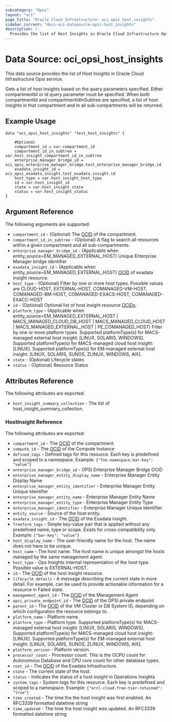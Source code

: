 ```yaml
---
subcategory: "Opsi"
layout: "oci"
page_title: "Oracle Cloud Infrastructure: oci_opsi_host_insights"
sidebar_current: "docs-oci-datasource-opsi-host_insights"
description: |-
  Provides the list of Host Insights in Oracle Cloud Infrastructure Opsi service
---
```


# Data Source: oci_opsi_host_insights
This data source provides the list of Host Insights in Oracle Cloud Infrastructure Opsi service.

Gets a list of host insights based on the query parameters specified. Either compartmentId or id query parameter must be specified.
When both compartmentId and compartmentIdInSubtree are specified, a list of host insights in that compartment and in all sub-compartments will be returned.


## Example Usage

```hcl
data "oci_opsi_host_insights" "test_host_insights" {

	#Optional
	compartment_id = var.compartment_id
	compartment_id_in_subtree = var.host_insight_compartment_id_in_subtree
	enterprise_manager_bridge_id = oci_opsi_enterprise_manager_bridge.test_enterprise_manager_bridge.id
	exadata_insight_id = oci_opsi_exadata_insight.test_exadata_insight.id
	host_type = var.host_insight_host_type
	id = var.host_insight_id
	state = var.host_insight_state
	status = var.host_insight_status
}
```

## Argument Reference

The following arguments are supported:

* `compartment_id` - (Optional) The [OCID](https://docs.cloud.oracle.com/iaas/Content/General/Concepts/identifiers.htm) of the compartment.
* `compartment_id_in_subtree` - (Optional) A flag to search all resources within a given compartment and all sub-compartments. 
* `enterprise_manager_bridge_id` - (Applicable when entity_source=EM_MANAGED_EXTERNAL_HOST) Unique Enterprise Manager bridge identifier
* `exadata_insight_id` - (Applicable when entity_source=EM_MANAGED_EXTERNAL_HOST) [OCID](https://docs.cloud.oracle.com/iaas/Content/General/Concepts/identifiers.htm) of exadata insight resource. 
* `host_type` - (Optional) Filter by one or more host types. Possible values are CLOUD-HOST, EXTERNAL-HOST, COMANAGED-VM-HOST, COMANAGED-BM-HOST, COMANAGED-EXACS-HOST, COMANAGED-EXACC-HOST 
* `id` - (Optional) Optional list of host insight resource [OCIDs](https://docs.cloud.oracle.com/iaas/Content/General/Concepts/identifiers.htm). 
* `platform_type` - (Applicable when entity_source=EM_MANAGED_EXTERNAL_HOST | MACS_MANAGED_CLOUD_DB_HOST | MACS_MANAGED_CLOUD_HOST | MACS_MANAGED_EXTERNAL_HOST | PE_COMANAGED_HOST) Filter by one or more platform types. Supported platformType(s) for MACS-managed external host insight: [LINUX, SOLARIS, WINDOWS]. Supported platformType(s) for MACS-managed cloud host insight: [LINUX]. Supported platformType(s) for EM-managed external host insight: [LINUX, SOLARIS, SUNOS, ZLINUX, WINDOWS, AIX]. 
* `state` - (Optional) Lifecycle states
* `status` - (Optional) Resource Status


## Attributes Reference

The following attributes are exported:

* `host_insight_summary_collection` - The list of host_insight_summary_collection.

### HostInsight Reference

The following attributes are exported:

* `compartment_id` - The [OCID](https://docs.cloud.oracle.com/iaas/Content/General/Concepts/identifiers.htm) of the compartment.
* `compute_id` - The [OCID](https://docs.cloud.oracle.com/iaas/Content/General/Concepts/identifiers.htm) of the Compute Instance
* `defined_tags` - Defined tags for this resource. Each key is predefined and scoped to a namespace. Example: `{"foo-namespace.bar-key": "value"}` 
* `enterprise_manager_bridge_id` - OPSI Enterprise Manager Bridge OCID
* `enterprise_manager_entity_display_name` - Enterprise Manager Entity Display Name
* `enterprise_manager_entity_identifier` - Enterprise Manager Entity Unique Identifier
* `enterprise_manager_entity_name` - Enterprise Manager Entity Name
* `enterprise_manager_entity_type` - Enterprise Manager Entity Type
* `enterprise_manager_identifier` - Enterprise Manager Unique Identifier
* `entity_source` - Source of the host entity.
* `exadata_insight_id` - The [OCID](https://docs.cloud.oracle.com/iaas/Content/General/Concepts/identifiers.htm) of the Exadata insight.
* `freeform_tags` - Simple key-value pair that is applied without any predefined name, type or scope. Exists for cross-compatibility only. Example: `{"bar-key": "value"}` 
* `host_display_name` - The user-friendly name for the host. The name does not have to be unique.
* `host_name` - The host name. The host name is unique amongst the hosts managed by the same management agent.
* `host_type` - Ops Insights internal representation of the host type. Possible value is EXTERNAL-HOST.
* `id` - The [OCID](https://docs.cloud.oracle.com/iaas/Content/General/Concepts/identifiers.htm) of the host insight resource.
* `lifecycle_details` - A message describing the current state in more detail. For example, can be used to provide actionable information for a resource in Failed state.
* `management_agent_id` - The [OCID](https://docs.cloud.oracle.com/iaas/Content/General/Concepts/identifiers.htm) of the Management Agent
* `opsi_private_endpoint_id` - The [OCID](https://docs.cloud.oracle.com/iaas/Content/General/Concepts/identifiers.htm) of the OPSI private endpoint
* `parent_id` - The [OCID](https://docs.cloud.oracle.com/iaas/Content/General/Concepts/identifiers.htm) of the VM Cluster or DB System ID, depending on which configuration the resource belongs to.
* `platform_name` - Platform name.
* `platform_type` - Platform type. Supported platformType(s) for MACS-managed external host insight: [LINUX, SOLARIS, WINDOWS]. Supported platformType(s) for MACS-managed cloud host insight: [LINUX]. Supported platformType(s) for EM-managed external host insight: [LINUX, SOLARIS, SUNOS, ZLINUX, WINDOWS, AIX]. 
* `platform_version` - Platform version.
* `processor_count` - Processor count. This is the OCPU count for Autonomous Database and CPU core count for other database types.
* `root_id` - The [OCID](https://docs.cloud.oracle.com/iaas/Content/General/Concepts/identifiers.htm) of the Exadata Infrastructure.
* `state` - The current state of the host.
* `status` - Indicates the status of a host insight in Operations Insights
* `system_tags` - System tags for this resource. Each key is predefined and scoped to a namespace. Example: `{"orcl-cloud.free-tier-retained": "true"}` 
* `time_created` - The time the the host insight was first enabled. An RFC3339 formatted datetime string
* `time_updated` - The time the host insight was updated. An RFC3339 formatted datetime string

